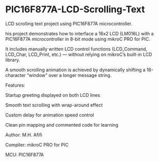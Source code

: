 # PIC16F877A-LCD-Scrolling-Text

LCD scrolling text project using PIC16F877A microcontroller.

his project demonstrates how to interface a 16x2 LCD (LM016L) with a PIC16F877A microcontroller in 8-bit mode using mikroC PRO for PIC.

It includes manually written LCD control functions (LCD_Command, LCD_Char, LCD_Print, etc.) — without relying on mikroC’s built-in LCD library.

A smooth scrolling animation is achieved by dynamically shifting a 16-character “window” over a longer message string.

Features:

Startup greeting displayed on both LCD lines

Smooth text scrolling with wrap-around effect

Custom delay for animation speed control

Clean pin mapping and commented code for learning

Author: M.H. Afifi

Compiler: mikroC PRO for PIC

MCU: PIC16F877A
